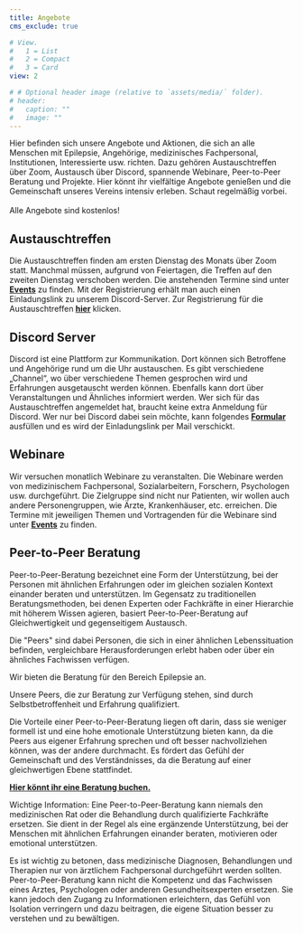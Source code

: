 ```yaml
---
title: Angebote
cms_exclude: true

# View.
#   1 = List
#   2 = Compact
#   3 = Card
view: 2

# # Optional header image (relative to `assets/media/` folder).
# header:
#   caption: ""
#   image: ""
---
```


Hier befinden sich unsere Angebote und Aktionen, die sich an alle Menschen mit Epilepsie, Angehörige, medizinisches Fachpersonal, Institutionen, Interessierte usw. richten.
Dazu gehören Austauschtreffen über Zoom, Austausch über Discord, spannende Webinare, Peer-to-Peer Beratung und Projekte.
Hier könnt ihr vielfältige Angebote genießen und die Gemeinschaft unseres Vereins intensiv erleben. Schaut regelmäßig vorbei.<br><br>
Alle Angebote sind kostenlos!

## Austauschtreffen

Die Austauschtreffen finden am ersten Dienstag des Monats über Zoom statt. Manchmal müssen, aufgrund von Feiertagen, die Treffen auf den zweiten Dienstag verschoben werden.
Die anstehenden Termine sind unter [**Events**](/event) zu finden.
Mit der Registrierung erhält man auch einen Einladungslink zu unserem Discord-Server.
Zur Registrierung für die Austauschtreffen [**hier**](https://zoom.us/meeting/register/tJcqfu6tpzwqGtbQlfDq86UGrElPWfePiRjU) klicken.

## Discord Server

Discord ist eine Plattform zur Kommunikation. Dort können sich Betroffene und Angehörige rund um die Uhr austauschen.
Es gibt verschiedene „Channel“, wo über verschiedene Themen gesprochen wird und Erfahrungen ausgetauscht werden können.
Ebenfalls kann dort über Veranstaltungen und Ähnliches informiert werden.
Wer sich für das Austauschtreffen angemeldet hat, braucht keine extra Anmeldung für Discord.
Wer nur bei Discord dabei sein möchte, kann folgendes [**Formular**](https://www.survio.com/survey/d/Z9K5S9D8X4M5U4C5E) ausfüllen und es wird der Einladungslink per Mail verschickt.

## Webinare

Wir versuchen monatlich Webinare zu veranstalten. Die Webinare werden von medizinischem Fachpersonal, Sozialarbeitern, Forschern, Psychologen usw. durchgeführt.
Die Zielgruppe sind nicht nur Patienten, wir wollen auch andere Personengruppen, wie Ärzte, Krankenhäuser, etc. erreichen.
Die Termine mit jeweiligen Themen und Vortragenden für die Webinare sind unter [**Events**](/event) zu finden.

## Peer-to-Peer Beratung

Peer-to-Peer-Beratung bezeichnet eine Form der Unterstützung, bei der Personen mit ähnlichen Erfahrungen oder im gleichen sozialen Kontext einander beraten und unterstützen.
Im Gegensatz zu traditionellen Beratungsmethoden, bei denen Experten oder Fachkräfte in einer Hierarchie mit höherem Wissen agieren, basiert Peer-to-Peer-Beratung auf Gleichwertigkeit und gegenseitigem Austausch.

Die "Peers" sind dabei Personen, die sich in einer ähnlichen Lebenssituation befinden, vergleichbare Herausforderungen erlebt haben oder über ein ähnliches Fachwissen verfügen.

Wir bieten die Beratung für den Bereich Epilepsie an.

Unsere Peers, die zur Beratung zur Verfügung stehen, sind durch Selbstbetroffenheit und Erfahrung qualifiziert.

Die Vorteile einer Peer-to-Peer-Beratung liegen oft darin, dass sie weniger formell ist und eine hohe emotionale Unterstützung bieten kann, da die Peers aus eigener Erfahrung sprechen und oft besser nachvollziehen können, was der andere durchmacht.
Es fördert das Gefühl der Gemeinschaft und des Verständnisses, da die Beratung auf einer gleichwertigen Ebene stattfindet.

[**Hier könnt ihr eine Beratung buchen.**](https://outlook.office365.com/book/EpilepsieEmpowermentDeutschlandeV@Epipower.onmicrosoft.com/)

Wichtige Information: Eine Peer-to-Peer-Beratung kann niemals den medizinischen Rat oder die Behandlung durch qualifizierte Fachkräfte ersetzen.
Sie dient in der Regel als eine ergänzende Unterstützung, bei der Menschen mit ähnlichen Erfahrungen einander beraten, motivieren oder emotional unterstützen. 

Es ist wichtig zu betonen, dass medizinische Diagnosen, Behandlungen und Therapien nur von ärztlichem Fachpersonal durchgeführt werden sollten.
Peer-to-Peer-Beratung kann nicht die Kompetenz und das Fachwissen eines Arztes, Psychologen oder anderen Gesundheitsexperten ersetzen.
Sie kann jedoch den Zugang zu Informationen erleichtern, das Gefühl von Isolation verringern und dazu beitragen, die eigene Situation besser zu verstehen und zu bewältigen.